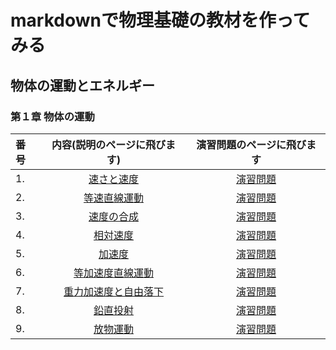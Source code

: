 # markdownで物理基礎の教材を作ってみる
## 物体の運動とエネルギー
### 第１章 物体の運動

|番号|内容(説明のページに飛びます)|演習問題のページに飛びます|
|:---|:---:|:--:|
|1.| [速さと速度](velocity.md)|[演習問題](p-velocity.md)|
|2.| [等速直線運動](ulm.md)| [演習問題](p-ulm.md)|
|3.| [速度の合成](synthesis.md)| [演習問題](p-synthesis.md)|
|4.| [相対速度](rerativev.md)| [演習問題](p-rerativev.md)|
|5.| [加速度](accelerate.md) |[演習問題](p-accelerate.md)|
|6.| [等加速度直線運動](accmotion.md)| [演習問題](p-accmotion.md)|
|7.| [重力加速度と自由落下](freefall.md)| [演習問題](p-freefall.md)|
|8.| [鉛直投射](vertical.md)| [演習問題](p-vertical.md)|
|9.| [放物運動](parabola.md)| [演習問題](p-parabola.md)|

